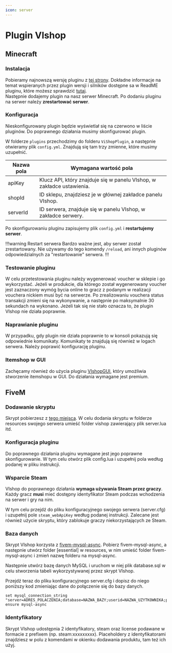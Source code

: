```yaml
---
icon: server
---
```


# Plugin VIshop

## Minecraft

### Instalacja
Pobieramy najnowszą wersję pluginu z [tej strony](https://github.com/ivall/VIshop-plugin/releases). 
Dokładne informacje na temat wspieranych przez plugin wersji i silników dostępne sa w ReadME pluginu, które możesz 
sprawdzić [tutaj](https://github.com/ivall/VIshop-plugin/blob/main/README.md).  
Następnie dodajemy plugin na nasz serwer Minecraft. Po dodaniu pluginu na serwer należy **zrestartować serwer**.

### Konfiguracja
Nieskonfigurowany plugin będzie wyświetlał się na czerwono w liście pluginów. Do poprawnego działania musimy skonfigurować plugin.

W folderze `plugins` przechodzimy do folderu `ViShopPlugin`, a następnie otwieramy plik `config.yml`. Znajdują się tam trzy
zmienne, które musimy uzupełnić.

Nazwa pola   | Wymagana wartość pola
---    | ---
apiKey | Klucz API, który znajduje się w panelu VIshop, w zakładce ustawienia.
shopId | ID sklepu, znajdziesz je w głównej zakładce panelu VIshop.
serverId | ID serwera, znajduje się w panelu VIshop, w zakładce serwery.

Po skonfigurowaniu pluginu zapisujemy plik `config.yml` i **restartujemy serwer**.

!!!warning Restart serwera
Bardzo ważne jest, aby serwer został zrestartowany. Nie używamy do tego komendy `/reload`, ani innych pluginów
odpowiedzialnych za "restartowanie" serwera.
!!!

### Testowanie pluginu

W celu przetestowania pluginu należy wygenerować voucher w sklepie i go wykorzystać. Jeżeli w produkcie, dla którego został
wygenerowany voucher jest zaznaczony wymóg bycia online to gracz z podanym w realizacji vouchera nickiem musi być na serwerze. 
Po zrealizowaniu vouchera status transakcji zmieni się na wykonywanie, a następnie po maksymalnie 30 sekundach na wykonano.
Jeżeli tak się nie stało oznacza to, że plugin VIshop nie działa poprawnie.

### Naprawianie pluginu

W przypadku, gdy plugin nie działa poprawnie to w konsoli pokazują się odpowiednie komunikaty. Komunikaty te znajdują się 
również w logach serwera. Należy poprawić konfigurację pluginu.

### Itemshop w GUI

Zachęcamy również do użycia pluginu [VIshopGUI](https://www.spigotmc.org/resources/vishopgui.116786/), który umożliwia stworzenie itemshopu w GUI. 
Do działania wymagane jest premium.

## FiveM

### Dodawanie skryptu
Skrypt pobierzesz z [tego miejsca](https://github.com/ivall/VIshopPluginFivem). W celu dodania skryptu w folderze resources 
swojego serwera umieść folder vishop zawierający plik server.lua itd.

### Konfiguracja pluginu
Do poprawnego działania pluginu wymagane jest jego poprawne skonfigurowanie. W tym celu otwórz plik config.lua i uzupełnij
pola według podanej w pliku instrukcji.

### Wsparcie Steam
VIshop do poprawnego działania **wymaga używania Steam przez graczy**. Każdy gracz **musi** mieć dostępny identyfikator Steam 
podczas wchodzenia na serwer i gry na nim.

W tym celu przejdź do pliku konfiguracyjnego swojego serwera (server.cfg) i uzupełnij pole `steam_webApiKey` według podanej
instrukcji. Zalecane jest również użycie skryptu, który zablokuje graczy niekorzystających ze Steam.

### Baza danych
Skrypt VIshop korzysta z [fivem-mysql-async](https://github.com/brouznouf/fivem-mysql-async). Pobierz fivem-mysql-async, a
następnie utwórz folder [essential] w resources, w nim umieść folder fivem-mysql-async i zmień nazwę folderu na mysql-async.

Następnie utwórz bazę danych MySQL i uruchom w niej plik database.sql w celu stworzenia tabeli
wykorzystywanej przez skrypt VIshop.

Przejdź teraz do pliku konfiguracyjnego server.cfg i dopisz do niego poniższy kod zmieniając dane do połączenie się do bazy danych.
```
set mysql_connection_string "server=ADRES_POLACZENIA;database=NAZWA_BAZY;userid=NAZWA_UZYTKOWNIKA;password=HASLO" 
ensure mysql-async
```

### Identyfikatory
Skrypt VIshop udostępnia 2 identyfikatory, steam oraz license podawane w formacie z prefixem (np. steam:xxxxxxxxx). Placeholdery
z identyfikatorami znajdziesz w polu z komendami w okienku dodawania produktu, tam też ich użyj.